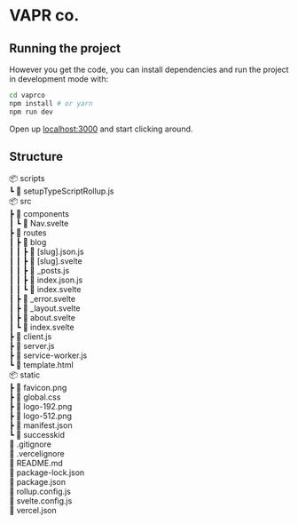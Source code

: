 # VAPR co.





## Running the project

However you get the code, you can install dependencies and run the project in development mode with:

```bash
cd vaprco
npm install # or yarn
npm run dev
```

Open up [localhost:3000](http://localhost:3000) and start clicking around.



## Structure

📦 scripts</br>
 ┗ 📜 setupTypeScriptRollup.js</br>
📦 src</br>
 ┣ 📂 components</br>
 ┃ ┗ 📜 Nav.svelte</br>
 ┣ 📂 routes</br>
 ┃ ┣ 📂 blog</br>
 ┃ ┃ ┣ 📜 [slug].json.js</br>
 ┃ ┃ ┣ 📜 [slug].svelte</br>
 ┃ ┃ ┣ 📜 _posts.js</br>
 ┃ ┃ ┣ 📜 index.json.js</br>
 ┃ ┃ ┗ 📜 index.svelte</br>
 ┃ ┣ 📜 _error.svelte</br>
 ┃ ┣ 📜 _layout.svelte</br>
 ┃ ┣ 📜 about.svelte</br>
 ┃ ┗ 📜 index.svelte</br>
 ┣ 📜 client.js</br>
 ┣ 📜 server.js</br>
 ┣ 📜 service-worker.js</br>
 ┗ 📜 template.html</br>
 📦 static</br>
 ┣ 📜 favicon.png</br>
 ┣ 📜 global.css</br>
 ┣ 📜 logo-192.png</br>
 ┣ 📜 logo-512.png</br>
 ┣ 📜 manifest.json</br>
 ┗ 📜 successkid</br>
 📜 .gitignore</br>
 📜 .vercelignore</br>
 📜 README.md</br>
 📜 package-lock.json</br>
 📜 package.json</br>
 📜 rollup.config.js</br>
 📜 svelte.config.js</br>
 📜 vercel.json</br>
 
 
